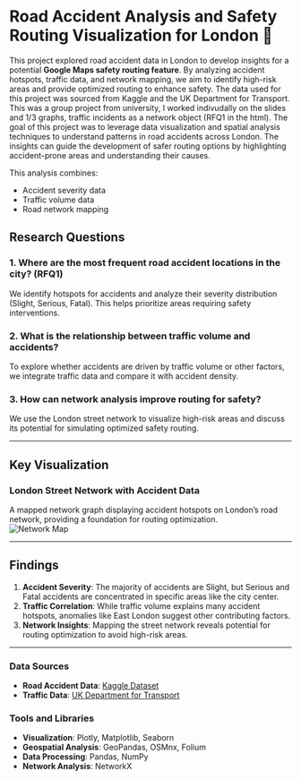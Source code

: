 # Road Accident Analysis and Safety Routing Visualization for London 🚖

This project explored road accident data in London to develop insights for a potential **Google Maps safety routing feature**. By analyzing accident hotspots, traffic data, and network mapping, we aim to identify high-risk areas and provide optimized routing to enhance safety. The data used for this project was sourced from Kaggle and the UK Department for Transport.
This was a group project from university, I worked indivudally on the slides and 1/3 graphs, traffic incidents as a network object (RFQ1 in the html).
The goal of this project was to leverage data visualization and spatial analysis techniques to understand patterns in road accidents across London. The insights can guide the development of safer routing options by highlighting accident-prone areas and understanding their causes.

This analysis combines:
- Accident severity data
- Traffic volume data
- Road network mapping

## Research Questions

### 1. **Where are the most frequent road accident locations in the city?** (RFQ1)
We identify hotspots for accidents and analyze their severity distribution (Slight, Serious, Fatal). This helps prioritize areas requiring safety interventions.

### 2. **What is the relationship between traffic volume and accidents?**
To explore whether accidents are driven by traffic volume or other factors, we integrate traffic data and compare it with accident density.

### 3. **How can network analysis improve routing for safety?**
We use the London street network to visualize high-risk areas and discuss its potential for simulating optimized safety routing.

---

## Key Visualization

### **London Street Network with Accident Data**
A mapped network graph displaying accident hotspots on London’s road network, providing a foundation for routing optimization.  
![Network Map](visualizations/london_road_network.png)

---

## Findings

1. **Accident Severity**: The majority of accidents are Slight, but Serious and Fatal accidents are concentrated in specific areas like the city center.
2. **Traffic Correlation**: While traffic volume explains many accident hotspots, anomalies like East London suggest other contributing factors.
3. **Network Insights**: Mapping the street network reveals potential for routing optimization to avoid high-risk areas.

---

### Data Sources
- **Road Accident Data**: [Kaggle Dataset](https://www.kaggle.com/)
- **Traffic Data**: [UK Department for Transport](https://roadtraffic.dft.gov.uk/regions/6)

### Tools and Libraries
- **Visualization**: Plotly, Matplotlib, Seaborn
- **Geospatial Analysis**: GeoPandas, OSMnx, Folium
- **Data Processing**: Pandas, NumPy
- **Network Analysis**: NetworkX
